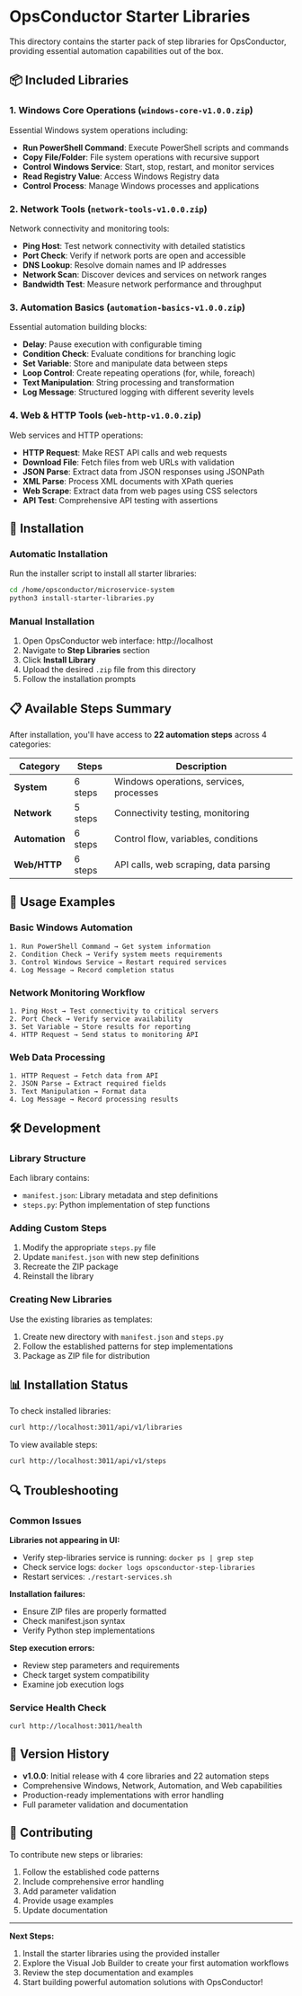 # OpsConductor Starter Libraries

This directory contains the starter pack of step libraries for OpsConductor, providing essential automation capabilities out of the box.

## 📦 Included Libraries

### 1. Windows Core Operations (`windows-core-v1.0.0.zip`)
Essential Windows system operations including:
- **Run PowerShell Command**: Execute PowerShell scripts and commands
- **Copy File/Folder**: File system operations with recursive support
- **Control Windows Service**: Start, stop, restart, and monitor services
- **Read Registry Value**: Access Windows Registry data
- **Control Process**: Manage Windows processes and applications

### 2. Network Tools (`network-tools-v1.0.0.zip`)
Network connectivity and monitoring tools:
- **Ping Host**: Test network connectivity with detailed statistics
- **Port Check**: Verify if network ports are open and accessible
- **DNS Lookup**: Resolve domain names and IP addresses
- **Network Scan**: Discover devices and services on network ranges
- **Bandwidth Test**: Measure network performance and throughput

### 3. Automation Basics (`automation-basics-v1.0.0.zip`)
Essential automation building blocks:
- **Delay**: Pause execution with configurable timing
- **Condition Check**: Evaluate conditions for branching logic
- **Set Variable**: Store and manipulate data between steps
- **Loop Control**: Create repeating operations (for, while, foreach)
- **Text Manipulation**: String processing and transformation
- **Log Message**: Structured logging with different severity levels

### 4. Web & HTTP Tools (`web-http-v1.0.0.zip`)
Web services and HTTP operations:
- **HTTP Request**: Make REST API calls and web requests
- **Download File**: Fetch files from web URLs with validation
- **JSON Parse**: Extract data from JSON responses using JSONPath
- **XML Parse**: Process XML documents with XPath queries
- **Web Scrape**: Extract data from web pages using CSS selectors
- **API Test**: Comprehensive API testing with assertions

## 🚀 Installation

### Automatic Installation
Run the installer script to install all starter libraries:

```bash
cd /home/opsconductor/microservice-system
python3 install-starter-libraries.py
```

### Manual Installation
1. Open OpsConductor web interface: http://localhost
2. Navigate to **Step Libraries** section
3. Click **Install Library**
4. Upload the desired `.zip` file from this directory
5. Follow the installation prompts

## 📋 Available Steps Summary

After installation, you'll have access to **22 automation steps** across 4 categories:

| Category | Steps | Description |
|----------|-------|-------------|
| **System** | 6 steps | Windows operations, services, processes |
| **Network** | 5 steps | Connectivity testing, monitoring |
| **Automation** | 6 steps | Control flow, variables, conditions |
| **Web/HTTP** | 6 steps | API calls, web scraping, data parsing |

## 🔧 Usage Examples

### Basic Windows Automation
```
1. Run PowerShell Command → Get system information
2. Condition Check → Verify system meets requirements
3. Control Windows Service → Restart required services
4. Log Message → Record completion status
```

### Network Monitoring Workflow
```
1. Ping Host → Test connectivity to critical servers
2. Port Check → Verify service availability
3. Set Variable → Store results for reporting
4. HTTP Request → Send status to monitoring API
```

### Web Data Processing
```
1. HTTP Request → Fetch data from API
2. JSON Parse → Extract required fields
3. Text Manipulation → Format data
4. Log Message → Record processing results
```

## 🛠️ Development

### Library Structure
Each library contains:
- `manifest.json`: Library metadata and step definitions
- `steps.py`: Python implementation of step functions

### Adding Custom Steps
1. Modify the appropriate `steps.py` file
2. Update `manifest.json` with new step definitions
3. Recreate the ZIP package
4. Reinstall the library

### Creating New Libraries
Use the existing libraries as templates:
1. Create new directory with `manifest.json` and `steps.py`
2. Follow the established patterns for step implementations
3. Package as ZIP file for distribution

## 📊 Installation Status

To check installed libraries:
```bash
curl http://localhost:3011/api/v1/libraries
```

To view available steps:
```bash
curl http://localhost:3011/api/v1/steps
```

## 🔍 Troubleshooting

### Common Issues

**Libraries not appearing in UI:**
- Verify step-libraries service is running: `docker ps | grep step`
- Check service logs: `docker logs opsconductor-step-libraries`
- Restart services: `./restart-services.sh`

**Installation failures:**
- Ensure ZIP files are properly formatted
- Check manifest.json syntax
- Verify Python step implementations

**Step execution errors:**
- Review step parameters and requirements
- Check target system compatibility
- Examine job execution logs

### Service Health Check
```bash
curl http://localhost:3011/health
```

## 📝 Version History

- **v1.0.0**: Initial release with 4 core libraries and 22 automation steps
- Comprehensive Windows, Network, Automation, and Web capabilities
- Production-ready implementations with error handling
- Full parameter validation and documentation

## 🤝 Contributing

To contribute new steps or libraries:
1. Follow the established code patterns
2. Include comprehensive error handling
3. Add parameter validation
4. Provide usage examples
5. Update documentation

---

**Next Steps:**
1. Install the starter libraries using the provided installer
2. Explore the Visual Job Builder to create your first automation workflows
3. Review the step documentation and examples
4. Start building powerful automation solutions with OpsConductor!